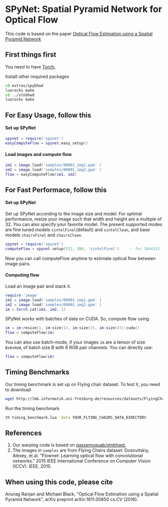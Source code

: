 # SPyNet: Spatial Pyramid Network for Optical Flow
This code is based on the paper [Optical Flow Estimation using a Spatial Pyramid Network](https://arxiv.org/abs/1611.00850)
## First things first
You need to have [Torch.](http://torch.ch/docs/getting-started.html#_)

Install other required packages
```bash
cd extras/spybhwd
luarocks make
cd ../stnbhwd
luarocks make
```
## For Easy Usage, follow this
#### Set up SPyNet
```lua
spynet = require('spynet')
easyComputeFlow = spynet.easy_setup()
```
#### Load images and compute flow
```lua
im1 = image.load('samples/00001_img1.ppm' )
im2 = image.load('samples/00001_img2.ppm' )
flow = easyComputeFlow(im1, im2)
```
## For Fast Performace, follow this
#### Set up SPyNet
Set up SPyNet according to the image size and model. For optimal performance, resize your image such that width and height are a multiple of 32. You can also specify your favorite model. The present supported modes are fine tuned models `sintelFinal`(default) and `sintelClean`, and base models `chairsFinal` and `chairsClean`. 
```lua
spynet = require('spynet')
computeFlow = spynet.setup(512, 384, 'sintelFinal')    -- for 384x512 images
```
Now you can call computeFlow anytime to estimate optical flow between image pairs.

#### Computing flow
Load an image pair and stack it.
```lua
require 'image'
im1 = image.load('samples/00001_img1.ppm' )
im2 = image.load('samples/00001_img2.ppm' )
im = torch.cat(im1, im2, 1)
```
SPyNet works with batches of data on CUDA. So, compute flow using
```lua
im = im:resize(1, im:size(1), im:size(2), im:size(3)):cuda()
flow = computeFlow(im)
```
You can also use batch-mode, if your images `im` are a tensor of size `Bx6xHxW`, of batch size B with 6 RGB pair channels. You can directly use:
```lua
flow = computeFlow(im)
```
## Timing Benchmarks
Our timing benchmark is set up on Flying chair dataset. To test it, you need to download
```bash
wget http://lmb.informatik.uni-freiburg.de/resources/datasets/FlyingChairs/FlyingChairs.zip
```
Run the timing benchmark
```bash
th timing_benchmark.lua -data YOUR_FLYING_CHAIRS_DATA_DIRECTORY
```

## References
1. Our warping code is based on [qassemoquab/stnbhwd.](https://github.com/qassemoquab/stnbhwd)
2. The images in `samples` are from Flying Chairs dataset: 
   Dosovitskiy, Alexey, et al. "Flownet: Learning optical flow with convolutional networks." 2015 IEEE International Conference on Computer Vision (ICCV). IEEE, 2015.

## When using this code, please cite
Anurag Ranjan and Michael Black, "Optical Flow Estimation using a Spatial Pyramid Network", arXiv preprint arXiv:1611.00850 cs.CV (2016). 
